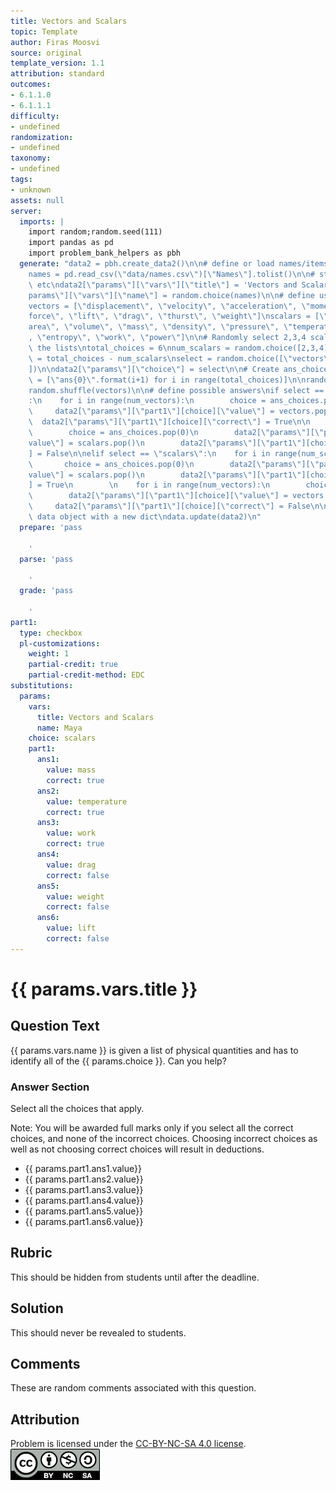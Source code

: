 ```yaml
---
title: Vectors and Scalars
topic: Template
author: Firas Moosvi
source: original
template_version: 1.1
attribution: standard
outcomes:
- 6.1.1.0
- 6.1.1.1
difficulty:
- undefined
randomization:
- undefined
taxonomy:
- undefined
tags:
- unknown
assets: null
server:
  imports: |
    import random;random.seed(111)
    import pandas as pd
    import problem_bank_helpers as pbh
  generate: "data2 = pbh.create_data2()\n\n# define or load names/items/objects\n\
    names = pd.read_csv(\"data/names.csv\")[\"Names\"].tolist()\n\n# store phrases\
    \ etc\ndata2[\"params\"][\"vars\"][\"title\"] = 'Vectors and Scalars'\ndata2[\"\
    params\"][\"vars\"][\"name\"] = random.choice(names)\n\n# define useful variables/lists\n\
    vectors = [\"displacement\", \"velocity\", \"acceleration\", \"momentum\", \"\
    force\", \"lift\", \"drag\", \"thurst\", \"weight\"]\nscalars = [\"length\", \"\
    area\", \"volume\", \"mass\", \"density\", \"pressure\", \"temperature\", \"energy\"\
    , \"entropy\", \"work\", \"power\"]\n\n# Randomly select 2,3,4 scalars and shuffle\
    \ the lists\ntotal_choices = 6\nnum_scalars = random.choice([2,3,4])\nnum_vectors\
    \ = total_choices - num_scalars\nselect = random.choice([\"vectors\",\"scalars\"\
    ])\n\ndata2[\"params\"][\"choice\"] = select\n\n# Create ans_choices\nans_choices\
    \ = [\"ans{0}\".format(i+1) for i in range(total_choices)]\n\nrandom.shuffle(scalars)\n\
    random.shuffle(vectors)\n\n# define possible answers\nif select == \"vectors\"\
    :\n    for i in range(num_vectors):\n        choice = ans_choices.pop(0)\n   \
    \     data2[\"params\"][\"part1\"][choice][\"value\"] = vectors.pop()\n      \
    \  data2[\"params\"][\"part1\"][choice][\"correct\"] = True\n\n    for i in range(num_scalars):\n\
    \        choice = ans_choices.pop(0)\n        data2[\"params\"][\"part1\"][choice][\"\
    value\"] = scalars.pop()\n        data2[\"params\"][\"part1\"][choice][\"correct\"\
    ] = False\n\nelif select == \"scalars\":\n    for i in range(num_scalars):\n \
    \       choice = ans_choices.pop(0)\n        data2[\"params\"][\"part1\"][choice][\"\
    value\"] = scalars.pop()\n        data2[\"params\"][\"part1\"][choice][\"correct\"\
    ] = True\n        \n    for i in range(num_vectors):\n        choice = ans_choices.pop(0)\n\
    \        data2[\"params\"][\"part1\"][choice][\"value\"] = vectors.pop()\n   \
    \     data2[\"params\"][\"part1\"][choice][\"correct\"] = False\n\n# Update the\
    \ data object with a new dict\ndata.update(data2)\n"
  prepare: 'pass

    '
  parse: 'pass

    '
  grade: 'pass

    '
part1:
  type: checkbox
  pl-customizations:
    weight: 1
    partial-credit: true
    partial-credit-method: EDC
substitutions:
  params:
    vars:
      title: Vectors and Scalars
      name: Maya
    choice: scalars
    part1:
      ans1:
        value: mass
        correct: true
      ans2:
        value: temperature
        correct: true
      ans3:
        value: work
        correct: true
      ans4:
        value: drag
        correct: false
      ans5:
        value: weight
        correct: false
      ans6:
        value: lift
        correct: false
---
```

# {{ params.vars.title }}
## Question Text

{{ params.vars.name }} is given a list of physical quantities and has to identify all of the {{ params.choice }}. Can you help?

### Answer Section

Select all the choices that apply.

Note: You will be awarded full marks only if you select all the correct choices, and none of the incorrect choices. Choosing incorrect choices as well as not choosing correct choices will result in deductions.

- {{ params.part1.ans1.value}}
- {{ params.part1.ans2.value}}
- {{ params.part1.ans3.value}}
- {{ params.part1.ans4.value}}
- {{ params.part1.ans5.value}}
- {{ params.part1.ans6.value}}
## Rubric

This should be hidden from students until after the deadline.
## Solution

This should never be revealed to students.
## Comments

These are random comments associated with this question.

## Attribution

Problem is licensed under the [CC-BY-NC-SA 4.0 license](https://creativecommons.org/licenses/by-nc-sa/4.0/).<br> ![The Creative Commons 4.0 license requiring attribution-BY, non-commercial-NC, and share-alike-SA license.](https://raw.githubusercontent.com/firasm/bits/master/by-nc-sa.png)